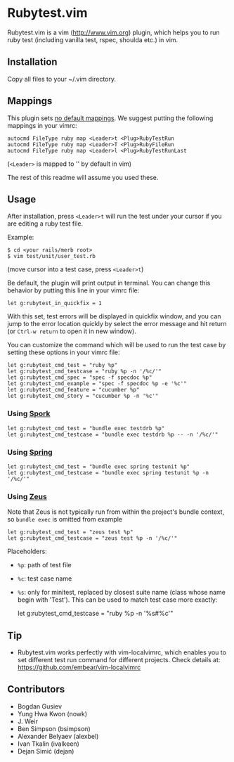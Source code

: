 Rubytest.vim
============

Rubytest.vim is a vim (http://www.vim.org) plugin, which helps you to run ruby test (including vanilla test, rspec, shoulda etc.) in vim.

Installation
------------

Copy all files to your ~/.vim directory.

Mappings
--------

This plugin sets [no default
mappings](stevelosh.com/blog/2011/09/writing-vim-plugins/#mapping-keys-the-right-way).
We suggest putting the following mappings in your vimrc:

```
autocmd FileType ruby map <Leader>t <Plug>RubyTestRun
autocmd FileType ruby map <Leader>T <Plug>RubyFileRun
autocmd FileType ruby map <Leader>l <Plug>RubyTestRunLast
```

(`<Leader>` is mapped to '\' by default in vim)

The rest of this readme will assume you used these.

Usage
-----

After installation, press `<Leader>t` will run the test under your cursor if you are editing a ruby test file.

Example:

```
$ cd <your rails/merb root>
$ vim test/unit/user_test.rb
```
(move cursor into a test case, press `<Leader>t`)

Be default, the plugin will print output in terminal. You can change this behavior by putting this line in your vimrc file:

    let g:rubytest_in_quickfix = 1

With this set, test errors will be displayed in quickfix window, and you can jump to the error location quickly by select the error message and hit return (or `Ctrl-w return` to open it in new window).

You can customize the command which will be used to run the test case by setting these options in your vimrc file:

    let g:rubytest_cmd_test = "ruby %p"
    let g:rubytest_cmd_testcase = "ruby %p -n '/%c/'"
    let g:rubytest_cmd_spec = "spec -f specdoc %p"
    let g:rubytest_cmd_example = "spec -f specdoc %p -e '%c'"
    let g:rubytest_cmd_feature = "cucumber %p"
    let g:rubytest_cmd_story = "cucumber %p -n '%c'"

### Using [Spork](https://github.com/sporkrb/spork)

    let g:rubytest_cmd_test = "bundle exec testdrb %p"
    let g:rubytest_cmd_testcase = "bundle exec testdrb %p -- -n '/%c/'"

### Using [Spring](https://github.com/rails/spring)

    let g:rubytest_cmd_test = "bundle exec spring testunit %p"
    let g:rubytest_cmd_testcase = "bundle exec spring testunit %p -n '/%c/'"

### Using [Zeus](https://github.com/burke/zeus)

Note that Zeus is not typically run from within the project's bundle context, so `bundle exec` is omitted from example

    let g:rubytest_cmd_test = "zeus test %p"
    let g:rubytest_cmd_testcase = "zeus test %p -n '/%c/'"

Placeholders:

* `%p`: path of test file
* `%c`: test case name
* `%s`: only for minitest, replaced by closest suite name (class whose name begin with 'Test'). This can be used to match test case more exactly:

    let g:rubytest_cmd_testcase = "ruby %p -n '%s#%c'"

Tip
---

* Rubytest.vim works perfectly with vim-localvimrc, which enables you to set different test run command for different projects. Check details at: https://github.com/embear/vim-localvimrc

Contributors
------------

* Bogdan Gusiev
* Yung Hwa Kwon (nowk)
* J. Weir
* Ben Simpson (bsimpson)
* Alexander Belyaev (alexbel)
* Ivan Tkalin (ivalkeen)
* Dejan Simić (dejan)
